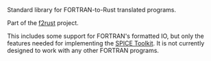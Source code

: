 Standard library for FORTRAN-to-Rust translated programs.

Part of the [f2rust](https://github.com/zaynar/f2rust) project.

This includes some support for FORTRAN's formatted IO, but only the features
needed for implementing the [SPICE Toolkit](https://github.com/zaynar/rsspice).
It is not currently designed to work with any other FORTRAN programs.
